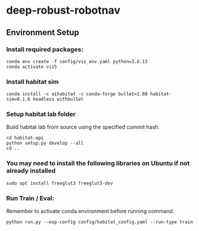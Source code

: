 # deep-robust-robotnav


## Environment Setup

### Install required packages:
```
conda env create -f config/vis_env.yaml python=3.6.13
conda activate vis5
```

### Install habitat sim
```
conda install -c aihabitat -c conda-forge bullet=2.88 habitat-sim=0.1.6 headless withbullet
```

### Setup habitat lab folder

Build habitat lab from source using the specified commit hash.

```
cd habitat-api
python setup.py develop --all
cd ..
```

### You may need to install the following libraries on Ubuntu if not already installed 

```
sudo apt install freeglut3 freeglut3-dev
```

### Run Train / Eval:

Remember to activate conda environment before running command.

```
python run.py --exp-config config/habitat_config.yaml --run-type train
```
